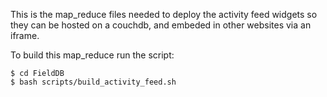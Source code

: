 This is the map_reduce files needed to deploy the activity feed widgets so they can be hosted on a couchdb, and embeded in other websites via an iframe.

To build this map_reduce run the script:

    $ cd FieldDB
    $ bash scripts/build_activity_feed.sh 
